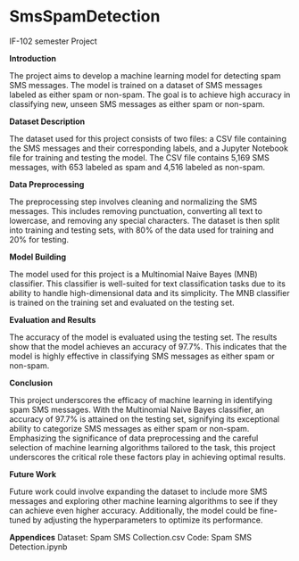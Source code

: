 # SmsSpamDetection
IF-102 semester Project



**Introduction**

The project aims to develop a machine learning model for detecting spam SMS messages. The model is trained on a dataset of SMS messages labeled as either spam or non-spam. The goal is to achieve high accuracy in classifying new, unseen SMS messages as either spam or non-spam.

**Dataset Description**

The dataset used for this project consists of two files: a CSV file containing the SMS messages and their corresponding labels, and a Jupyter Notebook file for training and testing the model. The CSV file contains 5,169 SMS messages, with 653 labeled as spam and 4,516 labeled as non-spam.

 



**Data Preprocessing**

The preprocessing step involves cleaning and normalizing the SMS messages. This includes removing punctuation, converting all text to lowercase, and removing any special characters. The dataset is then split into training and testing sets, with 80% of the data used for training and 20% for testing.
 

**Model Building**

The model used for this project is a Multinomial Naive Bayes (MNB) classifier. This classifier is well-suited for text classification tasks due to its ability to handle high-dimensional data and its simplicity. The MNB classifier is trained on the training set and evaluated on the testing set.
  

**Evaluation and Results**

The accuracy of the model is evaluated using the testing set. The results show that the model achieves an accuracy of 97.7%. This indicates that the model is highly effective in classifying SMS messages as either spam or non-spam.
  

**Conclusion**

This project underscores the efficacy of machine learning in identifying spam SMS messages. With the Multinomial Naive Bayes classifier, an accuracy of 97.7% is attained on the testing set, signifying its exceptional ability to categorize SMS messages as either spam or non-spam. Emphasizing the significance of data preprocessing and the careful selection of machine learning algorithms tailored to the task, this project underscores the critical role these factors play in achieving optimal results.

**Future Work**

Future work could involve expanding the dataset to include more SMS messages and exploring other machine learning algorithms to see if they can achieve even higher accuracy. Additionally, the model could be fine-tuned by adjusting the hyperparameters to optimize its performance.

**Appendices**
 Dataset: Spam SMS Collection.csv
 Code: Spam SMS Detection.ipynb


